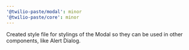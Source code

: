 ```yaml
---
'@twilio-paste/modal': minor
'@twilio-paste/core': minor
---
```


Created style file for stylings of the Modal so they can be used in other components, like Alert Dialog.
